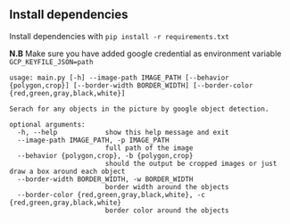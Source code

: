 ## Install dependencies  
Install dependencies with `pip install -r requirements.txt`  

**N.B** Make sure you have added google credential as environment variable `GCP_KEYFILE_JSON=path`

```shell
usage: main.py [-h] --image-path IMAGE_PATH [--behavior {polygon,crop}] [--border-width BORDER_WIDTH] [--border-color {red,green,gray,black,white}]

Serach for any objects in the picture by google object detection.

optional arguments:
  -h, --help            show this help message and exit
  --image-path IMAGE_PATH, -p IMAGE_PATH
                        full path of the image
  --behavior {polygon,crop}, -b {polygon,crop}
                        should the output be cropped images or just draw a box around each object
  --border-width BORDER_WIDTH, -w BORDER_WIDTH
                        border width around the objects
  --border-color {red,green,gray,black,white}, -c {red,green,gray,black,white}
                        border color around the objects
```

